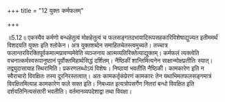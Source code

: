 +++
title = "12 युक्तः कर्मफलम्"

+++
  
  
॥5.12॥ एकस्यैव कर्मणो बन्धहेतुत्वं मोक्षहेतुत्वं च
फलसङ्गतदभावादिरूपसहकारिविशेषाद्युज्यत इतीममर्थं विशदयति युक्तः इति
श्लोकेन। अत्र युक्तशब्देन समाहितचेतस्त्वमुच्यते। तच्चात्र
फलान्तरविरक्तिपूर्वकमात्मप्रावण्यमेवेति व्यञ्जनाय
आत्मव्यतिरिक्तेत्याद्युक्तम्। कर्मफलं त्यक्त्वेति
वचनात्कर्मस्वरूपानुष्ठानं पूर्वोक्तमिहार्थसिद्धं दर्शितम्। नैष्ठिकीं
शान्तिमित्यनेन साक्षान्मोक्षप्रतीतिः स्यात्। तद्व्युदासायाह स्थिरामिति।
प्रकरणलब्धोऽयं विशेषः। निष्ठायां भवतीति नैष्ठिकी। कामकारेण इति न
स्वैराचारो विवक्षितः तस्य दूरनिरस्तत्वात्। अतः कामकर्तृकंप्रेरणं कामकारः
तेन यथाभिमतफलसङ्गमात्रं विवक्षितमित्याह कामकारेण फले सक्त इति। निबध्यत
इत्यत्रोपसर्गेण नितरां बन्धो विवक्षित इति दर्शयतिनित्यसंसारी भवतीति।
वर्तमानव्यपदेशाद्वा तथा विवक्षा।  
  
